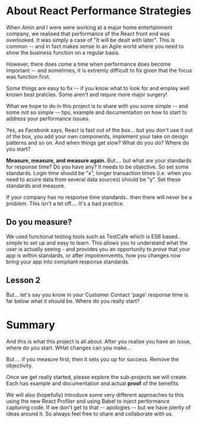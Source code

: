 # About React Performance Strategies

When Amin and I were were working at a major home entertainment company, we realised that performance of the React front end was overlooked.  It was simply a case of "It will be dealt with later".  This is common -- and in fact makes sense in an Agile world where you need to show the business function on a regular basis.

However, there does come a time when performance does become important -- and sometimes, it is extremly difficult to fix given that the focus was function first.

Some things are easy to fix -- if you know what to look for and employ well known best pratcies.  Some aren't and requre more major surgery!

What we hope to do in this project is to share with you some simple -- and some not so simple -- tips, example and documentaiton on how to start to address your performance issues.

Yes, as Facebook says, React is fast out of the box... but you don't use it out of the box, you add your own components, implement your take on design patterns and so on.  And when things get slow?  What do you do?  Where do you start?

**Measure, measure, and measure again.**  But.... but what are your standards for response time?  Do you have any?  It needs to be objective.  So set some standards.  Login time should be "x", longer transaction times (i.e. when you need to acuire data from several data sources) should be "y".  Set these standards and measure.

If your company has no response time standards.. then there will never be a problem.  This isn't a let off.... It's a bad practice.

## Do you measure?

We used functional testing tools such as TestCafe which is ES6 based.. simple to set up and easy to learn.  This allows you to understand what the user is actually seeing - and provides you an opportunity to *prove* that your app is within standards, or after impotremvemts, how you changes now bring your app into compliant response standards.

## Lesson 2

But... let's say you know in your Customer Contact 'page' response time is far below what it should be.  Where do you really start?

# Summary

And this is what this project is all about.  After you realise you have an issue, where do you start.  WHat changes can you make...

But.... if you measure first, then it sets you up for success.  Remove the objectivity.

Once we get really started, please explore the sub-projects we will create.  Each has example and documentation and actual **proof** of the benefits

We will also (hopefully) introduce some very different approaches to this using the new React Profiler and using Babel to inject performance capturing code.  If we don't get to that -- apologies -- but we have plenty of ideas around it.  So always feel free to share and collaborate with us.



